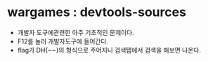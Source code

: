 # wargames : devtools-sources

- 개발자 도구에관련한 아주 기초적인 문제이다.
- F12를 눌러 개발자도구에 들어간다.
- flag가 DH{~~}의 형식으로 주어지니 검색탭에서 검색을 해보면 나온다.